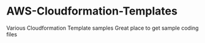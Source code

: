# AWS-Cloudformation-Templates
Various Cloudformation Template samples 
Great place to get sample coding files
